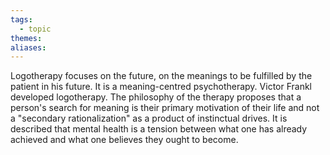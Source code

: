 ```yaml
---  
tags:  
  - topic  
themes:   
aliases:   
---  
```

Logotherapy focuses on the future, on the meanings to be fulfilled by the patient in his future. It is a meaning-centred psychotherapy. Victor Frankl developed logotherapy. The philosophy of the therapy proposes that a person's search for meaning is their primary motivation of their life and not a "secondary rationalization" as a product of instinctual drives. It is described that mental health is a tension between what one has already achieved and what one believes they ought to become. 